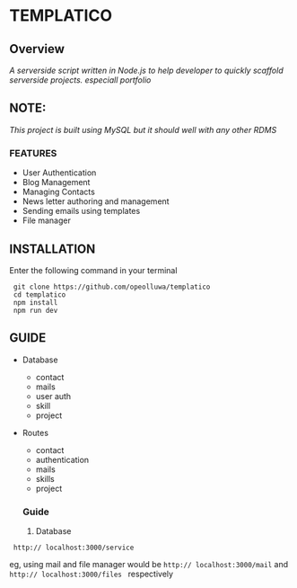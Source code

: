 # TEMPLATICO

## Overview

_A serverside script written in Node.js to help developer to quickly scaffold serverside projects. especiall portfolio_

## NOTE:

_This project is built using MySQL
but it should well with any other RDMS_

### FEATURES

- User Authentication
- Blog Management
- Managing Contacts
- News letter authoring and management
- Sending emails using templates
- File manager

## INSTALLATION

Enter the following command in your terminal

```shell
 git clone https://github.com/opeolluwa/templatico
 cd templatico
 npm install
 npm run dev
```

## GUIDE

- Database

  - contact
  - mails
  - user auth
  - skill
  - project

- Routes
  - contact
  - authentication
  - mails
  - skills
  - project
  


  ### Guide 
  1. Database 
  
  

```cURL
 http:// localhost:3000/service
```

eg, using mail and file manager would be
`http:// localhost:3000/mail` and `http:// localhost:3000/files ` respectively
